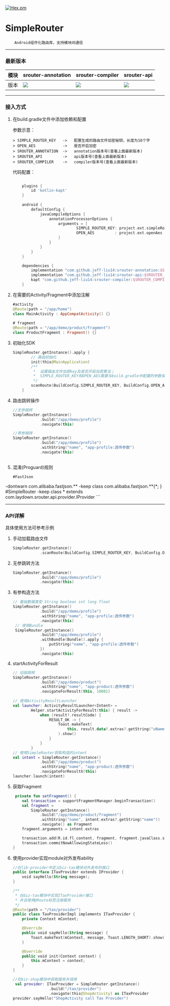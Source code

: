 
[![Hex.pm](https://img.shields.io/hexpm/l/plug.svg)](https://www.apache.org/licenses/LICENSE-2.0)

# SimpleRouter


```
    Android组件化路由库，支持模块间通信
```

--- 

### 最新版本 

模块|srouter-annotation|srouter-compiler|srouter-api
---|---|---|---
版本 | [![](https://jitpack.io/v/jeff-liu14/srouter-annotation.svg)](https://jitpack.io/#jeff-liu14/srouter-annotation) | [![](https://jitpack.io/v/jeff-liu14/srouter-compiler.svg)](https://jitpack.io/#jeff-liu14/srouter-compiler) | [![](https://jitpack.io/v/jeff-liu14/srouter-api.svg)](https://jitpack.io/#jeff-liu14/srouter-api)


---
### 接入方式
1. 在build.gradle文件中添加依赖和配置

	参数示意：

	```
	> SIMPLE_ROUTER_KEY   ->   配置生成的路由文件加密秘钥，长度为16个字
	> OPEN_AES            ->   是否开启加密
	> SROUTER_ANNOTATION  ->   annotation版本号(查看上面最新版本)
	> SROUTER_API         ->   api版本号(查看上面最新版本)
	> SROUTER_COMPILER    ->   compiler版本号(查看上面最新版本)
	```	
	
	代码配置：
	
	```groovy
	
	    plugins {
		    id 'kotlin-kapt'
	    }
	    
	    android {
	        defaultConfig {
	            javaCompileOptions {
	                annotationProcessorOptions {
	                    arguments = [
	                            SIMPLE_ROUTER_KEY: project.ext.simpleRouterKey,
	                            OPEN_AES         : project.ext.openAes
	                    ]
	                }
	            }
	        }
	    }
	
	    dependencies {
	        implementation "com.github.jeff-liu14:srouter-annotation:$SROUTER_ANNOTATION"
	        implementation "com.github.jeff-liu14:srouter-api:$SROUTER_API"
	        kapt "com.github.jeff-liu14:srouter-compiler:$SROUTER_COMPILER"
	    }
	```

2. 在需要的Activity/Fragment中添加注解

    ``` kotlin
    #activity
    @Route(path = "/app/home")
	class MainActivity : AppCompatActivity() {} 	
	 	
	# fragment
	@Route(path = "/app/demo/product/fragment")
	class ProductFragment : Fragment() {}
    ```

3. 初始化SDK

    ``` kotlin
   SimpleRouter.getInstance().apply {
            // 路由初始化
            init(this@MainApplication)
            /**
             *  设置路由文件加密key及是否开启加密算法；
             *  SIMPLE_ROUTER_KEY和OPEN_AES需要与build.gradle中配置的参数保持一致
             */
            scanRoute(BuildConfig.SIMPLE_ROUTER_KEY, BuildConfig.OPEN_AES)
        }    
    ```

4. 路由跳转操作

    ``` kotlin
    //无参跳转
   SimpleRouter.getInstance()
                .build("/app/demo/profile")
                .navigate(this)

    //带参跳转
    SimpleRouter.getInstance()
                .build("/app/demo/profile")
                .withString("name", "app-profile:透传参数")
                .navigate(this)   
                
    ```		

5. 混淆(Proguard)规则

    ``` 
    #FastJson
-dontwarn com.alibaba.fastjson.**
-keep class com.alibaba.fastjson.**{*; }
#SimpleRouter
-keep class * extends com.laydown.srouter.api.provider.IProvider
    ```
  
---

### API详解
具体使用方法可参考示例

1. 手动加载路由文件

	```kotlin
	SimpleRouter.getInstance()
	            .scanRoute(BuildConfig.SIMPLE_ROUTER_KEY, BuildConfig.OPEN_AES)
	
	```		

2. 无参跳转方法
	
	```kotlin
	SimpleRouter.getInstance()
	            .build("/app/demo/profile")
	            .navigate(this)
	```

3. 有参构造方法

	```kotlin
	// 基础数据类型 String boolean int long float
	SimpleRouter.getInstance()
	            .build("/app/demo/profile")
	            .withString("name", "app-profile:透传参数")
	            .navigate(this)
	 // 使用Bundle
	 SimpleRouter.getInstance()
	            .build("/app/demo/profile")
	            .withBundle(Bundle().apply {
	                putString("name", "app-profile:透传参数")
	            })
	            .navigate(this)
	``` 
4. startActivityForResult

	```kotlin
	// 旧版跳转
	SimpleRouter.getInstance()
                .build("/app/demo/product")
                .withString("name", "app-product:透传参数")
                .navigateForResult(this, 10001)
                
   // 使用ActivityResultLauncher
   val launcher: ActivityResultLauncher<Intent> =
            Helper.startActivityForResult(this) { result ->
                when (result?.resultCode) {
                    RESULT_OK -> {
                        Toast.makeText(
                            this, result.data?.extras?.getString("uName"), Toast.LENGTH_SHORT
                        ).show()
                    }
                }
            }
    // 使用SimpleRouter获取构造的intent
    val intent = SimpleRouter.getInstance()
                .build("/app/demo/product")
                .withString("name", "app-product:透传参数")
                .navigateForResultX(this)
    launcher.launch(intent)
	```
	
5. 获取Fragment

	```kotlin
	 private fun setFragment() {
        val transaction = supportFragmentManager.beginTransaction()
        val fragment =
            SimpleRouter.getInstance()
                .build("/app/demo/product/fragment")
                .withString("name", intent.extras?.getString("name"))
                .navigate() as Fragment
        fragment.arguments = intent.extras

        transaction.add(R.id.fl_content, fragment, fragment.javaClass.simpleName)
        transaction.commitNowAllowingStateLoss()
    }
	```
	
6. 使用provider实现module对外发布ability

	```kotlin
	//在lib-provider中定义biz-tax模块对外发布的接口
	public interface ITaxProvider extends IProvider {
   	 	void sayHello(String message);
	}
	
	/**
	 * 在biz-tax模块中实现ITaxProvider接口
	 * 并且使用@Route标签注册服务
	 */
	@Route(path = "/tax/provider")
	public class TaxProviderImpl implements ITaxProvider {
	    private Context mContext;
	
	    @Override
	    public void sayHello(String message) {
	        Toast.makeText(mContext, message, Toast.LENGTH_SHORT).show();
	    }
	
	    @Override
	    public void init(Context context) {
	        this.mContext = context;
	    }
	}
	
	//在biz-shop模块中获取服务并调用
	 val provider: ITaxProvider = SimpleRouter.getInstance()
                    .build("/tax/provider")
                    .navigate(this@ShopActivity) as ITaxProvider
    provider.sayHello("ShopActivity call Tax Provider")
	```